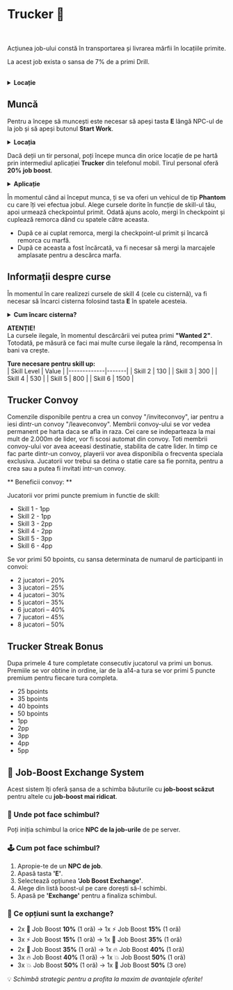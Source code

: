 # Trucker 🚚
<br><br>
Acțiunea job-ului constă în transportarea și livrarea mărfii în locațiile primite.  <br>
<p>La acest job exista o sansa de 7% de a primi  Drill.</p> <br>
<details class="details custom-block">
  <summary><strong>Locație</strong></summary>
  <img src="https://i.imgur.com/zKnnO0t.jpeg" alt="Locația" style="max-width:100%; height:auto;">
</details>


## Muncă  
Pentru a începe să muncești este necesar să apeși tasta **E** lângă NPC-ul de la job și să apeși butonul **Start Work**.  <br>
<details class="details custom-block">
  <summary><strong>Locația</strong></summary>
  <img src="https://i.imgur.com/pKjPpgb.jpeg" alt="Locația" style="max-width:100%; height:auto;">
</details>


Dacă deții un tir personal, poți începe munca din orice locație de pe hartă prin intermediul aplicației **Trucker** din telefonul mobil. Tirul personal oferă **20% job boost**.  <br>
<details class="details custom-block">
  <summary><strong>Aplicație</strong></summary>
  <img src="https://i.imgur.com/Qz1hACz.png" alt="Aplicație" style="max-width:100%; height:auto;">
</details>


În momentul când ai început munca, ți se va oferi un vehicul de tip **Phantom** cu care îți vei efectua jobul. Alege cursele dorite în funcție de skill-ul tău, apoi urmează checkpointul primit. Odată ajuns acolo, mergi în checkpoint și cuplează remorca dând cu spatele către aceasta.  
- După ce ai cuplat remorca, mergi la checkpoint-ul primit și încarcă remorca cu marfă.  
- După ce aceasta a fost încărcată, va fi necesar să mergi la marcajele amplasate pentru a descărca marfa.  

## Informații despre curse  
În momentul în care realizezi cursele de skill 4 (cele cu cisternă), va fi necesar să încarci cisterna folosind tasta **E** în spatele acesteia.  

<details class="details custom-block">
  <summary><strong>Cum încarc cisterna?</strong></summary>
  <video style="max-width:100%; height:auto;" autoplay muted loop>
    <source src="https://i.imgur.com/3C3iLpi.mp4" type="video/mp4">
    Browser-ul tău nu suportă redarea video.
  </video>
</details>

**ATENȚIE!**  
La cursele ilegale, în momentul descărcării vei putea primi **"Wanted 2"**. Totodată, pe măsură ce faci mai multe curse ilegale la rând, recompensa în bani va crește.

**Ture necesare pentru skill up:**  
| Skill Level | Value |
|-------------|-------|
| Skill 2     | 130   |
| Skill 3     | 300   |
| Skill 4     | 530   |
| Skill 5     | 800   |
| Skill 6     | 1500  |

## Trucker Convoy
Comenzile disponibile pentru a crea un convoy "/inviteconvoy", iar pentru a iesi dintr-un convoy "/leaveconvoy".
Membrii convoy-ului se vor vedea permanent pe harta daca se afla in raza. Cei care se indeparteaza la mai mult de 2.000m de lider, vor fi scosi automat din convoy. Toti membrii convoy-ului vor avea aceeasi destinatie, stabilita de catre lider. In timp ce fac parte dintr-un convoy, playerii vor avea disponibila o frecventa speciala exclusiva. Jucatorii vor trebui sa detina o statie care sa fie pornita, pentru a crea sau a putea fi invitati intr-un convoy.

** Beneficii convoy: **

Jucatorii vor primi puncte premium in functie de skill:
- Skill 1 - 1pp
- Skill 2 - 1pp
- Skill 3 - 2pp
- Skill 4 - 2pp
- Skill 5 - 3pp
- Skill 6 - 4pp

Se vor primi 50 bpoints, cu sansa determinata de numarul de participanti in convoi:
- 2 jucatori – 20%
- 3 jucatori – 25%
- 4 jucatori – 30%
- 5 jucatori – 35%
- 6 jucatori – 40%
- 7 jucatori – 45%
- 8 jucatori – 50%


## Trucker Streak Bonus
Dupa primele 4 ture completate consecutiv jucatorul va primi un bonus. Premiile se vor obtine in ordine, iar de la a14-a tura se vor primi 5 puncte premium pentru fiecare tura completa.
- 25 bpoints
- 35 bpoints
- 40 bpoints
- 50 bpoints
- 1pp
- 2pp
- 3pp
- 4pp
- 5pp

<h2>🔁 Job-Boost Exchange System</h2>

<p>Acest sistem îți oferă șansa de a schimba băuturile cu <strong>job-boost scăzut</strong> pentru altele cu <strong>job-boost mai ridicat</strong>.</p>

<h3>📍 Unde pot face schimbul?</h3>
<p>Poți iniția schimbul la orice <strong>NPC de la job-urile</strong> de pe server.</p>

<h3>🕹️ Cum pot face schimbul?</h3>
<ol>
  <li>Apropie-te de un <strong>NPC de job</strong>.</li>
  <li>Apasă tasta <strong>'E'</strong>.</li>
  <li>Selectează opțiunea <strong>'Job Boost Exchange'</strong>.</li>
  <li>Alege din listă boost-ul pe care dorești să-l schimbi.</li>
  <li>Apasă pe <strong>'Exchange'</strong> pentru a finaliza schimbul.</li>
</ol>

<h3>🔄 Ce opțiuni sunt la exchange?</h3>
<ul>
  <li>2x 🧃 Job Boost <strong>10%</strong> (1 oră) → 1x ⚡ Job Boost <strong>15%</strong> (1 oră)</li>
  <li>3x ⚡ Job Boost <strong>15%</strong> (1 oră) → 1x 🚀 Job Boost <strong>35%</strong> (1 oră)</li>
  <li>2x 🚀 Job Boost <strong>35%</strong> (1 oră) → 1x 🔥 Job Boost <strong>40%</strong> (1 oră)</li>
  <li>3x 🔥 Job Boost <strong>40%</strong> (1 oră) → 1x 💥 Job Boost <strong>50%</strong> (1 oră)</li>
  <li>3x 💥 Job Boost <strong>50%</strong> (1 oră) → 1x 💎 Job Boost <strong>50%</strong> (3 ore)</li>
</ul>

<p>💡 <em>Schimbă strategic pentru a profita la maxim de avantajele oferite!</em></p>

